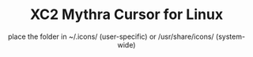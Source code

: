 <h1 align="center">XC2 Mythra Cursor for Linux</h1>
<p align="center">place the folder in ~/.icons/ (user-specific) or /usr/share/icons/ (system-wide)</p>
